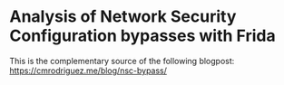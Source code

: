 # Analysis of Network Security Configuration bypasses with Frida


This is the complementary source of the following blogpost: https://cmrodriguez.me/blog/nsc-bypass/
